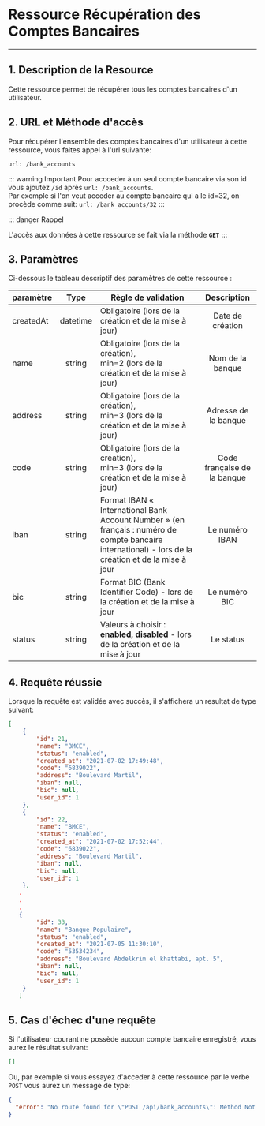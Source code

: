 # Ressource Récupération des Comptes Bancaires

---

## 1. Description de la Resource

Cette ressource permet de récupérer tous les comptes bancaires d'un utilisateur.

## 2. URL et Méthode d'accès

Pour récupérer l'ensemble des comptes bancaires d'un utilisateur à cette ressource, vous faites appel à l'url suivante:

```
url: /bank_accounts
```

::: warning Important
Pour accceder à un seul compte bancaire via son id vous ajoutez `/id` après `url: /bank_accounts`. <br>
Par exemple si l'on veut acceder au compte bancaire qui a le id=32, on procède comme suit:
`url: /bank_accounts/32`
:::

::: danger Rappel

L'accès aux données à cette ressource se fait via la méthode **`GET`**
:::

## 3. Paramètres

Ci-dessous le tableau descriptif des paramètres de cette ressource :

| paramètre |   Type   | Règle de validation                                                                                                                                  |         Description         |
| --------- | :------: | ---------------------------------------------------------------------------------------------------------------------------------------------------- | :-------------------------: |
| createdAt | datetime | Obligatoire (lors de la création et de la mise à jour)                                                                                               |      Date de création       |
| name      |  string  | Obligatoire (lors de la création), <br> min=2 (lors de la création et de la mise à jour)                                                             |      Nom de la banque       |
| address   |  string  | Obligatoire (lors de la création), <br> min=3 (lors de la création et de la mise à jour)                                                             |    Adresse de la banque     |
| code      |  string  | Obligatoire (lors de la création), <br> min=3 (lors de la création et de la mise à jour)                                                             | Code française de la banque |
| iban      |  string  | Format IBAN « International Bank Account Number » (en français : numéro de compte bancaire international) - lors de la création et de la mise à jour |       Le numéro IBAN        |
| bic       |  string  | Format BIC (Bank Identifier Code) - lors de la création et de la mise à jour                                                                         |        Le numéro BIC        |
| status    |  string  | Valeurs à choisir : **enabled, disabled** - lors de la création et de la mise à jour                                                                 |          Le status          |

## 4. Requête réussie

Lorsque la requête est validée avec succès, il s'affichera un resultat de type suivant:

```json
[
    {
        "id": 21,
        "name": "BMCE",
        "status": "enabled",
        "created_at": "2021-07-02 17:49:48",
        "code": "6839022",
        "address": "Boulevard Martil",
        "iban": null,
        "bic": null,
        "user_id": 1
    },
    {
        "id": 22,
        "name": "BMCE",
        "status": "enabled",
        "created_at": "2021-07-02 17:52:44",
        "code": "6839022",
        "address": "Boulevard Martil",
        "iban": null,
        "bic": null,
        "user_id": 1
    },
   .
   .
   .
   {
        "id": 33,
        "name": "Banque Populaire",
        "status": "enabled",
        "created_at": "2021-07-05 11:30:10",
        "code": "53534234",
        "address": "Boulevard Abdelkrim el khattabi, apt. 5",
        "iban": null,
        "bic": null,
        "user_id": 1
    }
   ]
```

## 5. Cas d'échec d'une requête

Si l'utilisateur courant ne possède auccun compte bancaire enregistré, vous aurez le résultat suivant:

```json
[]
```

Ou, par exemple si vous essayez d'acceder à cette ressource par le verbe `POST` vous aurez un message de type:

```json
{
  "error": "No route found for \"POST /api/bank_accounts\": Method Not Allowed (Allow: GET)"
}
```
